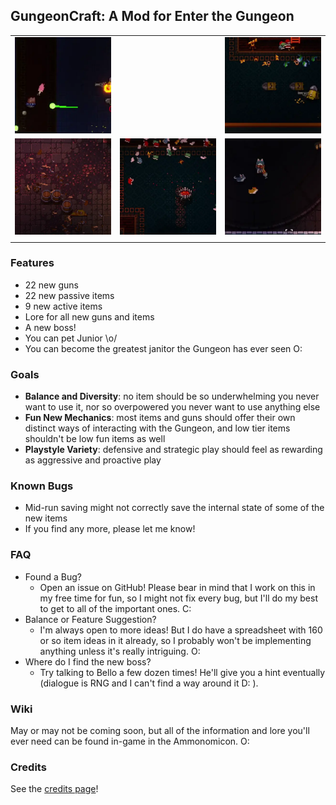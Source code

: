 ## GungeonCraft: A Mod for Enter the Gungeon

|                                 |                                       |                                      |
| -------------                   | :-------------:                       | :-------------:                      |
| ![](previews/clip5-volley.webp) |                                       | ![](previews/clip1-the-slap.webp)    |
| ![](previews/clip4-zoom.webp)   | ![](previews/clip3-janitor-time.webp) | ![](previews/clip2-pet-da-wolf.webp) |
|                                 |                                       |                                      |

### Features

- 22 new guns 
- 22 new passive items
- 9 new active items
- Lore for all new guns and items
- A new boss!
- You can pet Junior \o/
- You can become the greatest janitor the Gungeon has ever seen O:

### Goals

- **Balance and Diversity**: no item should be so underwhelming you never want to use it, nor so overpowered you never want to use anything else
- **Fun New Mechanics**: most items and guns should offer their own distinct ways of interacting with the Gungeon, and low tier items shouldn't be low fun items as well
- **Playstyle Variety**: defensive and strategic play should feel as rewarding as aggressive and proactive play

### Known Bugs
* Mid-run saving might not correctly save the internal state of some of the new items
* If you find any more, please let me know!

### FAQ

* Found a Bug?
	- Open an issue on GitHub! Please bear in mind that I work on this in my free time for fun, so I might not fix every bug, but I'll do my best to get to all of the important ones. C:
* Balance or Feature Suggestion?
	- I'm always open to more ideas! But I do have a spreadsheet with 160 or so item ideas in it already, so I probably won't be implementing anything unless it's really intriguing. O:
* Where do I find the new boss?
	- Try talking to Bello a few dozen times! He'll give you a hint eventually (dialogue is RNG and I can't find a way around it D: ).

### Wiki

May or may not be coming soon, but all of the information and lore you'll ever need can be found in-game in the Ammonomicon. O:

### Credits

See the [credits page](credits.md)!
